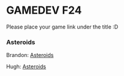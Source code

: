# GAMEDEV F24

Please place your game link under the title :D

### Asteroids

Brandon: [Asteroids](https://cs.trinity.edu/~bortiz/bortiz_astroids/)

Hugh: [Asteroids](https://hjc2.github.io/asteroids/)
